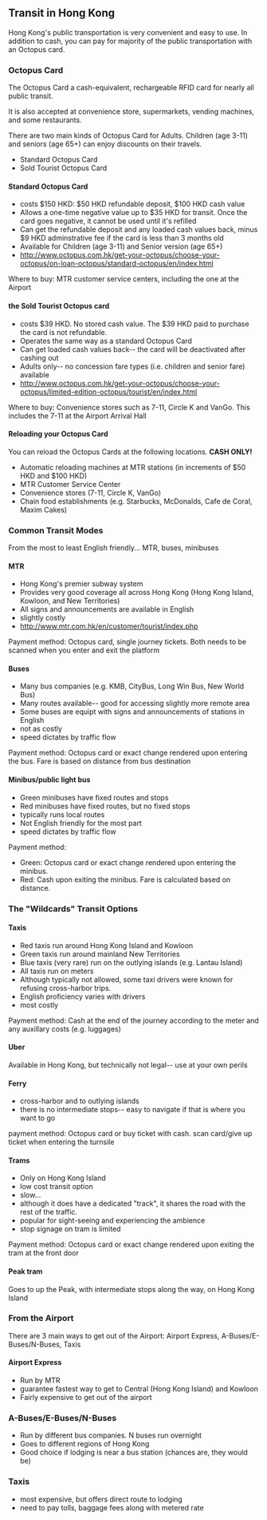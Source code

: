 ## Transit in Hong Kong 

Hong Kong's public transportation is very convenient and easy to use.  In addition to cash, you can pay for majority of 
the public transportation with an Octopus card. 

### Octopus Card 

The Octopus Card a cash-equivalent, rechargeable RFID card for nearly all public transit.  

It is also accepted at convenience store, supermarkets, vending machines, and some restaurants. 

There are two main kinds of Octopus Card for Adults.  Children (age 3-11) and seniors (age 65+) can enjoy discounts on 
their travels.  

* Standard Octopus Card 
* Sold Tourist Octopus Card

#### Standard Octopus Card 

* costs $150 HKD: $50 HKD refundable deposit, $100 HKD cash value 
* Allows a one-time negative value up to $35 HKD for transit.  Once the card goes negative, it cannot be used until 
  it's refilled
* Can get the refundable deposit and any loaded cash values back, minus $9 HKD adminstrative fee if the card is less 
  than 3 months old
* Available for Children (age 3-11) and Senior version (age 65+) 
* http://www.octopus.com.hk/get-your-octopus/choose-your-octopus/on-loan-octopus/standard-octopus/en/index.html 

Where to buy:  MTR customer service centers, including the one at the Airport

#### the Sold Tourist Octopus card 

* costs $39 HKD.  No stored cash value.  The $39 HKD paid to purchase the card is not refundable. 
* Operates the same way as a standard Octopus Card 
* Can get loaded cash values back-- the card will be deactivated after cashing out 
* Adults only--  no concession fare types (i.e. children and senior fare) available 
* http://www.octopus.com.hk/get-your-octopus/choose-your-octopus/limited-edition-octopus/tourist/en/index.html 

Where to buy:  Convenience stores such as 7-11, Circle K and VanGo.  This includes the 7-11 at the Airport Arrival Hall

#### Reloading your Octopus Card 

You can reload the Octopus Cards at the following locations.  <b>CASH ONLY!</b>  

* Automatic reloading machines at MTR stations (in increments of $50 HKD and $100 HKD)
* MTR Customer Service Center
* Convenience stores (7-11, Circle K, VanGo)
* Chain food establishments (e.g. Starbucks, McDonalds, Cafe de Coral, Maxim Cakes) 

### Common Transit Modes

From the most to least English friendly... MTR, buses, minibuses 

#### MTR 

* Hong Kong's premier subway system 
* Provides very good coverage all across Hong Kong (Hong Kong Island, Kowloon, and New Territories) 
* All signs and announcements are available in English 
* slightly costly
* http://www.mtr.com.hk/en/customer/tourist/index.php 

Payment method:  Octopus card, single journey tickets.  Both needs to be scanned when you enter and exit the platform

#### Buses 

* Many bus companies (e.g. KMB, CityBus, Long Win Bus, New World Bus) 
* Many routes available-- good for accessing slightly more remote area
* Some buses are equipt with signs and announcements of stations in English 
* not as costly
* speed dictates by traffic flow

Payment method:  Octopus card or exact change rendered upon entering the bus.  Fare is based on distance from bus destination

#### Minibus/public light bus 

* Green minibuses have fixed routes and stops 
* Red minibuses have fixed routes, but no fixed stops
* typically runs local routes 
* Not English friendly for the most part
* speed dictates by traffic flow

Payment method: 
* Green:  Octopus card or exact change rendered upon entering the minibus.  
* Red:  Cash upon exiting the minibus.  Fare is calculated based on distance. 

### The "Wildcards" Transit Options 

#### Taxis 

* Red taxis run around Hong Kong Island and Kowloon
* Green taxis run around mainland New Territories 
* Blue taxis (very rare) run on the outlying islands (e.g. Lantau Island)
* All taxis run on meters 
* Although typically not allowed, some taxi drivers were known for refusing cross-harbor trips.  
* English proficiency varies with drivers 
* most costly

Payment method:  Cash at the end of the journey according to the meter and any auxillary costs (e.g. luggages)

#### Uber 

Available in Hong Kong, but technically not legal-- use at your own perils 

#### Ferry

* cross-harbor and to outlying islands 
* there is no intermediate stops-- easy to navigate if that is where you want to go

payment method:  Octopus card or buy ticket with cash.  scan card/give up ticket when entering the turnsile 

#### Trams 

* Only on Hong Kong Island 
* low cost transit option
* slow...
* although it does have a dedicated "track", it shares the road with the rest of the traffic.  
* popular for sight-seeing and experiencing the ambience 
* stop signage on tram is limited 

Payment method:  Octopus card or exact change rendered upon exiting the tram at the front door 

#### Peak tram

Goes to up the Peak, with intermediate stops along the way, on Hong Kong Island 

### From the Airport 

There are 3 main ways to get out of the Airport:  Airport Express, A-Buses/E-Buses/N-Buses, Taxis 

#### Airport Express 
* Run by MTR
* guarantee fastest way to get to Central (Hong Kong Island) and Kowloon 
* Fairly expensive to get out of the airport 

### A-Buses/E-Buses/N-Buses 
* Run by different bus companies.  N buses run overnight  
* Goes to different regions of Hong Kong 
* Good choice if lodging is near a bus station (chances are, they would be) 

### Taxis 
* most expensive, but offers direct route to lodging
* need to pay tolls, baggage fees along with metered rate
